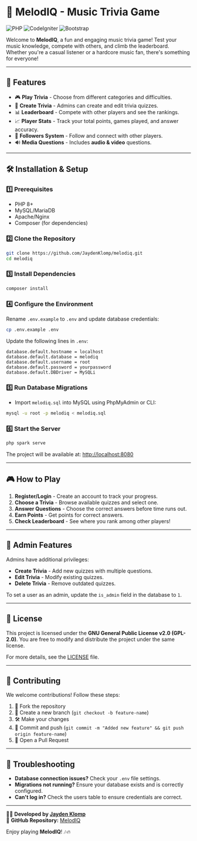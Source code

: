 # 🎵 MelodIQ - Music Trivia Game

![PHP](https://img.shields.io/badge/PHP-8.1-blue) ![CodeIgniter](https://img.shields.io/badge/CodeIgniter-4.3-red) ![Bootstrap](https://img.shields.io/badge/Bootstrap-5.3-purple)

Welcome to **MelodIQ**, a fun and engaging music trivia game! Test your music knowledge, compete with others, and climb the leaderboard. Whether you're a casual listener or a hardcore music fan, there's something for everyone!

---

## 🚀 Features
- 🎮 **Play Trivia** - Choose from different categories and difficulties.
- 📝 **Create Trivia** - Admins can create and edit trivia quizzes.
- 📊 **Leaderboard** - Compete with other players and see the rankings.
- 📈 **Player Stats** - Track your total points, games played, and answer accuracy.
- 👥 **Followers System** - Follow and connect with other players.
- 🔊 **Media Questions** - Includes **audio & video** questions.

---

## 🛠️ Installation & Setup
### 1️⃣ Prerequisites
- PHP 8+
- MySQL/MariaDB
- Apache/Nginx
- Composer (for dependencies)

### 2️⃣ Clone the Repository
```sh
git clone https://github.com/JaydenKlomp/melodiq.git
cd melodiq
```

### 3️⃣ Install Dependencies
```sh
composer install
```

### 4️⃣ Configure the Environment
Rename `.env.example` to `.env` and update database credentials:
```sh
cp .env.example .env
```
Update the following lines in `.env`:
```
database.default.hostname = localhost
database.default.database = melodiq
database.default.username = root
database.default.password = yourpassword
database.default.DBDriver = MySQLi
```

### 5️⃣ Run Database Migrations
- Import `melodiq.sql` into MySQL using PhpMyAdmin or CLI:
```bash
mysql -u root -p melodiq < melodiq.sql
```

### 6️⃣ Start the Server
```sh
php spark serve
```

The project will be available at: [http://localhost:8080](http://localhost:8080)

---

## 🎮 How to Play
1. **Register/Login** - Create an account to track your progress.
2. **Choose a Trivia** - Browse available quizzes and select one.
3. **Answer Questions** - Choose the correct answers before time runs out.
4. **Earn Points** - Get points for correct answers.
5. **Check Leaderboard** - See where you rank among other players!

---

## 🎩 Admin Features
Admins have additional privileges:
- **Create Trivia** - Add new quizzes with multiple questions.
- **Edit Trivia** - Modify existing quizzes.
- **Delete Trivia** - Remove outdated quizzes.

To set a user as an admin, update the `is_admin` field in the database to `1`.

---

## 📜 License
This project is licensed under the **GNU General Public License v2.0 (GPL-2.0)**. You are free to modify and distribute the project under the same license.

For more details, see the [LICENSE](LICENSE) file.

---
## 🌟 Contributing
We welcome contributions! Follow these steps:
1. 🍴 Fork the repository
2. 🌿 Create a new branch (`git checkout -b feature-name`)
3. 🛠️ Make your changes
4. 🚀 Commit and push (`git commit -m "Added new feature" && git push origin feature-name`)
5. 🔁 Open a Pull Request

---

## 🔧 Troubleshooting
- **Database connection issues?** Check your `.env` file settings.
- **Migrations not running?** Ensure your database exists and is correctly configured.
- **Can't log in?** Check the users table to ensure credentials are correct.

---

👨‍💻 **Developed by [Jayden Klomp](https://github.com/JaydenKlomp)**  
🔗 **GitHub Repository:** [MelodIQ](https://github.com/JaydenKlomp/melodiq)


Enjoy playing **MelodIQ**! 🎶🔥



